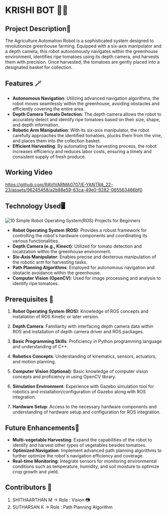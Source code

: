 # KRISHI BOT 🍅🤖
## Project Description📝
The Agriculture Automation Robot is a sophisticated system designed to revolutionize greenhouse farming. Equipped with a six-axis manipulator and a depth camera, this robot autonomously navigates within the greenhouse environment, identifies ripe tomatoes using its depth camera, and harvests them with precision. Once harvested, the tomatoes are gently placed into a designated basket for collection.

## Features 🪄
-   **Autonomous Navigation**: Utilizing advanced navigation algorithms, the robot moves seamlessly within the greenhouse, avoiding obstacles and efficiently covering the entire area.
-   **Depth Camera Tomato Detection**: The depth camera allows the robot to accurately detect and identify ripe tomatoes based on their size, shape, and depth information.
-   **Robotic Arm Manipulation**: With its six-axis manipulator, the robot carefully approaches the identified tomatoes, plucks them from the vine, and places them into the collection basket.
-   **Efficient Harvesting**: By automating the harvesting process, the robot increases efficiency and reduces labor costs, ensuring a timely and consistent supply of fresh produce.
## Working Video
https://github.com/RAVIVARMA0707/E-YANTRA_22-23/assets/96245458/a2b86e59-63ca-49e0-9282-065563466bf0
## Technology Used🖥️
![10 Simple Robot Operating System(ROS) Projects for Beginners](https://assets.skyfilabs.com/images/blog/10-simple-ros-projects-for-beginners.webp)
-   **Robot Operating System (ROS)**: Provides a robust framework for controlling the robot's hardware components and coordinating its various functionalities.
-   **Depth Camera (e.g., Kinect)**: Utilized for tomato detection and localization within the greenhouse environment.
-   **Six-Axis Manipulator**: Enables precise and dexterous manipulation of the robotic arm for harvesting tasks.
-   **Path Planning Algorithms**: Employed for autonomous navigation and obstacle avoidance within the greenhouse.
-   **Computer Vision (OpenCV)**: Used for image processing and analysis to identify ripe tomatoes.

## Prerequisites 🌟
1.  **Robot Operating System (ROS)**: Knowledge of ROS concepts and installation of ROS Kinetic or later version.
    
2.  **Depth Camera**: Familiarity with interfacing depth camera data within ROS and installation of depth camera driver and ROS packages.
    
3.  **Basic Programming Skills**: Proficiency in Python programming language and understanding of C++.
    
4.  **Robotics Concepts**: Understanding of kinematics, sensors, actuators, and motion planning.
    
5.  **Computer Vision (Optional)**: Basic knowledge of computer vision concepts and proficiency in using OpenCV library.
    
6.  **Simulation Environment**: Experience with Gazebo simulation tool for robotics and installation/configuration of Gazebo along with ROS integration.
    
7.  **Hardware Setup**: Access to the necessary hardware components and understanding of hardware setup and configuration for ROS integration.

## Future Enhancements🔮

-   **Multi-vegetable Harvesting**: Expand the capabilities of the robot to identify and harvest other types of vegetables besides tomatoes.
-   **Optimized Navigation**: Implement advanced path planning algorithms to further optimize the robot's navigation efficiency and coverage.
-   **Real-time Monitoring**: Integrate sensors for monitoring environmental conditions such as temperature, humidity, and soil moisture to optimize crop growth and yield.

## Contributors 🤝
 1. SHITHAARTHAN M -> Role : Vision 📷
 2. SUTHARSAN K         -> Role : Path Planning Algorithm 









